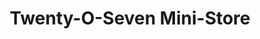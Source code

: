 ---
title: "Twenty-O-Seven Mini-Store"
url: /los-banos/twenty-o-seven-mini-store/
shop: Lebensmittel
---